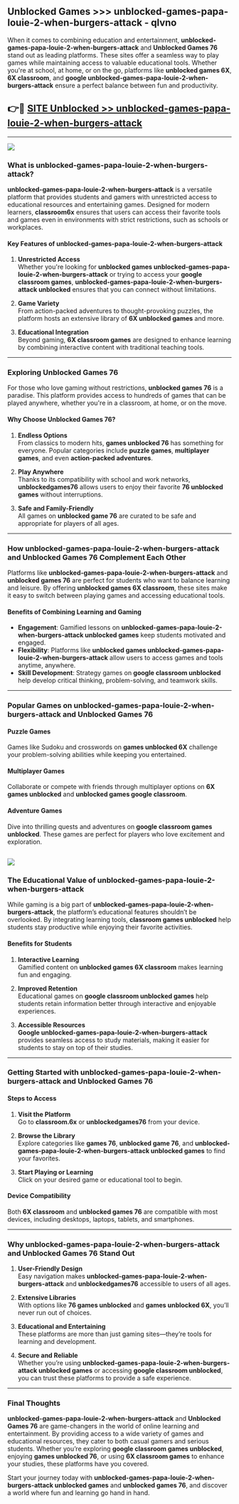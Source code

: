 ## Unblocked Games >>> unblocked-games-papa-louie-2-when-burgers-attack - qlvno 

When it comes to combining education and entertainment, **unblocked-games-papa-louie-2-when-burgers-attack** and **Unblocked Games 76** stand out as leading platforms. These sites offer a seamless way to play games while maintaining access to valuable educational tools. Whether you're at school, at home, or on the go, platforms like **unblocked games 6X**, **6X classroom**, and **google unblocked-games-papa-louie-2-when-burgers-attack** ensure a perfect balance between fun and productivity.
## 👉🔴 [SITE Unblocked >> unblocked-games-papa-louie-2-when-burgers-attack](http://premium.freeplayer.one?title=unblocked-games-papa-louie-2-when-burgers-attack&ref=22JU)
---
<a href="http://premium.freeplayer.one?title=unblocked-games-papa-louie-2-when-burgers-attack&ref=22JU/"><img src="https://github.com/user-attachments/assets/438f12ca-57a4-47a3-8ead-c64da593a1e5"/></a>
### What is unblocked-games-papa-louie-2-when-burgers-attack?  

**unblocked-games-papa-louie-2-when-burgers-attack** is a versatile platform that provides students and gamers with unrestricted access to educational resources and entertaining games. Designed for modern learners, **classroom6x** ensures that users can access their favorite tools and games even in environments with strict restrictions, such as schools or workplaces.  

#### Key Features of unblocked-games-papa-louie-2-when-burgers-attack  

1. **Unrestricted Access**  
   Whether you're looking for **unblocked games unblocked-games-papa-louie-2-when-burgers-attack** or trying to access your **google classroom games**, **unblocked-games-papa-louie-2-when-burgers-attack unblocked** ensures that you can connect without limitations.  

2. **Game Variety**  
   From action-packed adventures to thought-provoking puzzles, the platform hosts an extensive library of **6X unblocked games** and more.  

3. **Educational Integration**  
   Beyond gaming, **6X classroom games** are designed to enhance learning by combining interactive content with traditional teaching tools.  



---

### Exploring Unblocked Games 76  

For those who love gaming without restrictions, **unblocked games 76** is a paradise. This platform provides access to hundreds of games that can be played anywhere, whether you're in a classroom, at home, or on the move.  

#### Why Choose Unblocked Games 76?  

1. **Endless Options**  
   From classics to modern hits, **games unblocked 76** has something for everyone. Popular categories include **puzzle games**, **multiplayer games**, and even **action-packed adventures**.  

2. **Play Anywhere**  
   Thanks to its compatibility with school and work networks, **unblockedgames76** allows users to enjoy their favorite **76 unblocked games** without interruptions.  

3. **Safe and Family-Friendly**  
   All games on **unblocked game 76** are curated to be safe and appropriate for players of all ages.  

---

### How unblocked-games-papa-louie-2-when-burgers-attack and Unblocked Games 76 Complement Each Other  

Platforms like **unblocked-games-papa-louie-2-when-burgers-attack** and **unblocked games 76** are perfect for students who want to balance learning and leisure. By offering **unblocked games 6X classroom**, these sites make it easy to switch between playing games and accessing educational tools.  

#### Benefits of Combining Learning and Gaming  

- **Engagement**: Gamified lessons on **unblocked-games-papa-louie-2-when-burgers-attack unblocked games** keep students motivated and engaged.  
- **Flexibility**: Platforms like **unblocked games unblocked-games-papa-louie-2-when-burgers-attack** allow users to access games and tools anytime, anywhere.  
- **Skill Development**: Strategy games on **google classroom unblocked** help develop critical thinking, problem-solving, and teamwork skills.  

---

### Popular Games on unblocked-games-papa-louie-2-when-burgers-attack and Unblocked Games 76  

#### Puzzle Games  

Games like Sudoku and crosswords on **games unblocked 6X** challenge your problem-solving abilities while keeping you entertained.  

#### Multiplayer Games  

Collaborate or compete with friends through multiplayer options on **6X games unblocked** and **unblocked games google classroom**.  

#### Adventure Games  

Dive into thrilling quests and adventures on **google classroom games unblocked**. These games are perfect for players who love excitement and exploration.  

<a href="http://download.freeplayer.one?title=unblocked-games-papa-louie-2-when-burgers-attack&ref=23D/"><img src="https://github.com/user-attachments/assets/fe0c3e91-c8e1-489c-acf0-e2f614c12fb8"/></a>
---

### The Educational Value of unblocked-games-papa-louie-2-when-burgers-attack  

While gaming is a big part of **unblocked-games-papa-louie-2-when-burgers-attack**, the platform’s educational features shouldn’t be overlooked. By integrating learning tools, **classroom games unblocked** help students stay productive while enjoying their favorite activities.  

#### Benefits for Students  

1. **Interactive Learning**  
   Gamified content on **unblocked games 6X classroom** makes learning fun and engaging.  

2. **Improved Retention**  
   Educational games on **google classroom unblocked games** help students retain information better through interactive and enjoyable experiences.  

3. **Accessible Resources**  
   **Google unblocked-games-papa-louie-2-when-burgers-attack** provides seamless access to study materials, making it easier for students to stay on top of their studies.  

---

### Getting Started with unblocked-games-papa-louie-2-when-burgers-attack and Unblocked Games 76  

#### Steps to Access  

1. **Visit the Platform**  
   Go to **classroom.6x** or **unblockedgames76** from your device.  

2. **Browse the Library**  
   Explore categories like **games 76**, **unblocked game 76**, and **unblocked-games-papa-louie-2-when-burgers-attack unblocked games** to find your favorites.  

3. **Start Playing or Learning**  
   Click on your desired game or educational tool to begin.  

#### Device Compatibility  

Both **6X classroom** and **unblocked games 76** are compatible with most devices, including desktops, laptops, tablets, and smartphones.  

---

### Why unblocked-games-papa-louie-2-when-burgers-attack and Unblocked Games 76 Stand Out  

1. **User-Friendly Design**  
   Easy navigation makes **unblocked-games-papa-louie-2-when-burgers-attack** and **unblockedgames76** accessible to users of all ages.  

2. **Extensive Libraries**  
   With options like **76 games unblocked** and **games unblocked 6X**, you’ll never run out of choices.  

3. **Educational and Entertaining**  
   These platforms are more than just gaming sites—they’re tools for learning and development.  

4. **Secure and Reliable**  
   Whether you’re using **unblocked-games-papa-louie-2-when-burgers-attack unblocked games** or accessing **google classroom unblocked**, you can trust these platforms to provide a safe experience.  

---

### Final Thoughts  

**unblocked-games-papa-louie-2-when-burgers-attack** and **Unblocked Games 76** are game-changers in the world of online learning and entertainment. By providing access to a wide variety of games and educational resources, they cater to both casual gamers and serious students. Whether you’re exploring **google classroom games unblocked**, enjoying **games unblocked 76**, or using **6X classroom games** to enhance your studies, these platforms have you covered.  

Start your journey today with **unblocked-games-papa-louie-2-when-burgers-attack unblocked games** and **unblocked games 76**, and discover a world where fun and learning go hand in hand.  